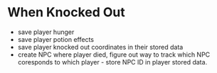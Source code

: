 # When Knocked Out
- save player hunger
- save player potion effects
- save player knocked out coordinates in their stored data
- create NPC where player died, figure out way to track which NPC coresponds to which player
        - store NPC ID in player stored data.

